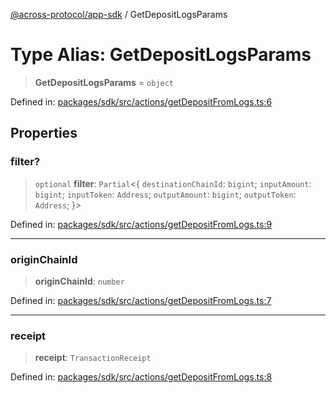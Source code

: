 [@across-protocol/app-sdk](../README.md) / GetDepositLogsParams

# Type Alias: GetDepositLogsParams

> **GetDepositLogsParams** = `object`

Defined in: [packages/sdk/src/actions/getDepositFromLogs.ts:6](https://github.com/across-protocol/toolkit/blob/6b29eb5487c0ac0b498f1f420b1793303bd8b70a/packages/sdk/src/actions/getDepositFromLogs.ts#L6)

## Properties

### filter?

> `optional` **filter**: `Partial`\<\{ `destinationChainId`: `bigint`; `inputAmount`: `bigint`; `inputToken`: `Address`; `outputAmount`: `bigint`; `outputToken`: `Address`; \}\>

Defined in: [packages/sdk/src/actions/getDepositFromLogs.ts:9](https://github.com/across-protocol/toolkit/blob/6b29eb5487c0ac0b498f1f420b1793303bd8b70a/packages/sdk/src/actions/getDepositFromLogs.ts#L9)

***

### originChainId

> **originChainId**: `number`

Defined in: [packages/sdk/src/actions/getDepositFromLogs.ts:7](https://github.com/across-protocol/toolkit/blob/6b29eb5487c0ac0b498f1f420b1793303bd8b70a/packages/sdk/src/actions/getDepositFromLogs.ts#L7)

***

### receipt

> **receipt**: `TransactionReceipt`

Defined in: [packages/sdk/src/actions/getDepositFromLogs.ts:8](https://github.com/across-protocol/toolkit/blob/6b29eb5487c0ac0b498f1f420b1793303bd8b70a/packages/sdk/src/actions/getDepositFromLogs.ts#L8)
